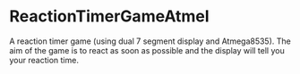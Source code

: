 # ReactionTimerGameAtmel
A reaction timer game (using dual 7 segment display and Atmega8535). The aim of the game is to react as soon as possible and the display will tell you your reaction time. 
